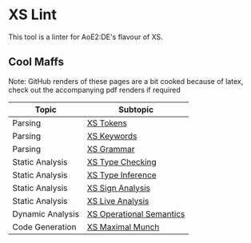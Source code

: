 # XS Lint

This tool is a linter  for AoE2:DE's flavour of XS.

## Cool Maffs

Note: GitHub renders of these pages are a bit cooked because of latex, check out the accompanying pdf renders if required

| Topic            | Subtopic                                                   |
|------------------|------------------------------------------------------------|
| Parsing          | [XS Tokens](./maffs/parsing/xs_tokens.md)                  |
| Parsing          | [XS Keywords](./maffs/parsing/xs_keywords.md)              |
| Parsing          | [XS Grammar](./maffs/parsing/xs_grammar.md)                |
| Static Analysis  | [XS Type Checking](./maffs/static/xs_type_chk.md)          |
| Static Analysis  | [XS Type Inference](./maffs/static/xs_type_inf.md)         |
| Static Analysis  | [XS Sign Analysis](./maffs/static/xs_sign.md)              |
| Static Analysis  | [XS Live Analysis](./maffs/static/xs_liveness.md)          |
| Dynamic Analysis | [XS Operational Semantics](./maffs/dynamic/xs_op_sem.md)   |
| Code Generation  | [XS Maximal Munch](./maffs/code_gen/xs_mm.md)              |
